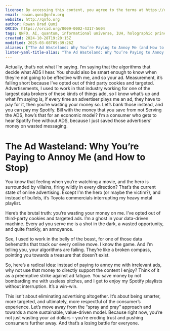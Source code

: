 ```yaml
---
license: By accessing this content, you agree to the terms at https://qnfo.org/LICENSE
email: rowan.quni@qnfo.org
website: http://qnfo.org
author: Rowan Brad Quni
ORCID: https://orcid.org/0009-0002-4317-5604
tags: QNFO, AI, quantum, informational universe, IUH, holographic principle
created: 2024-10-28T19:20:15Z
modified: 2025-03-08T09:39:26Z
aliases: ["The Ad Wasteland: Why You’re Paying to Annoy Me (and How to Stop)"]
linter-yaml-title-alias: "The Ad Wasteland: Why You’re Paying to Annoy Me (and How to Stop)"
---
```


Actually, that’s not what I’m saying. I’m saying that the algorithms that decide what ADS I hear. You should also be smart enough to know when they’re not going to be effective with me, and so your ad. Measurement, it’s falling short because I’ve opted out of third party cookies and targeted. Advertisements, I used to work in that industry working for one of the largest data brokers of these kinds of things add, so I know what’s up and what I’m saying is, if every time an advertiser plays me an ad, they have to pay for it, then you’re wasting your money so. Let’s bank those instead, and you can pay my Spotify. Bill with the money that you save from not Serving the ADS, how’s that for an economic model? I’m a consumer who gets to hear Spotify free without ADS, because I just saved those advertisers’ money on wasted messaging.

# The Ad Wasteland: Why You’re Paying to Annoy Me (and How to Stop)

You know that feeling when you’re watching a movie, and the hero is surrounded by villains, firing wildly in every direction? That’s the current state of online advertising. Except I’m the hero (or maybe the victim?), and instead of bullets, it’s Toyota commercials interrupting my heavy metal playlist.

Here’s the brutal truth: you’re wasting your money on me. I’ve opted out of third-party cookies and targeted ads. I’m a ghost in your data-driven machine. Every ad you serve me is a shot in the dark, a wasted opportunity, and quite frankly, an annoyance.

See, I used to work in the belly of the beast, for one of those data behemoths that track our every online move. I know the game. And I’m telling you, your algorithms are failing. They’re like a broken compass, pointing you towards a treasure that doesn’t exist.

So, here’s a radical idea: instead of paying to annoy me with irrelevant ads, why not use that money to directly support the content I enjoy? Think of it as a preemptive strike against ad fatigue. You save money by not bombarding me with useless pitches, and I get to enjoy my Spotify playlists without interruption. It’s a win-win.

This isn’t about eliminating advertising altogether. It’s about being smarter, more targeted, and ultimately, more respectful of the consumer’s experience. Let’s move away from the “spray and pray” approach and towards a more sustainable, value-driven model. Because right now, you’re not just wasting your ad dollars – you’re eroding trust and pushing consumers further away. And that’s a losing battle for everyone.
